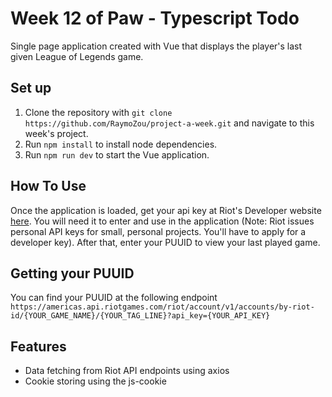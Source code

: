 # Week 12 of Paw - Typescript Todo

Single page application created with Vue that displays the player's last given League of Legends game.

## Set up
1. Clone the repository with `git clone https://github.com/RaymoZou/project-a-week.git` and navigate to this week's project.
2. Run `npm install` to install node dependencies.
3. Run `npm run dev` to start the Vue application.

## How To Use
Once the application is loaded, get your api key at Riot's Developer website [here](https://developer.riotgames.com/). You will
need it to enter and use in the application (Note: Riot issues personal API keys for small, personal projects. You'll have to apply
for a developer key). After that, enter your PUUID to view your last played game.

## Getting your PUUID
You can find your PUUID at the following endpoint `https://americas.api.riotgames.com/riot/account/v1/accounts/by-riot-id/{YOUR_GAME_NAME}/{YOUR_TAG_LINE}?api_key={YOUR_API_KEY}`

## Features
- Data fetching from Riot API endpoints using axios
- Cookie storing using the js-cookie
